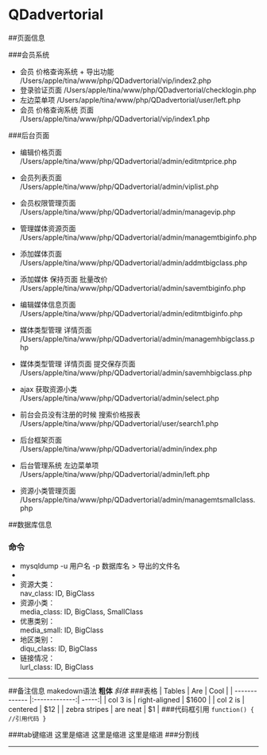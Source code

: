 # QDadvertorial


##页面信息

###会员系统
* 会员 价格查询系统 + 导出功能
/Users/apple/tina/www/php/QDadvertorial/vip/index2.php
* 登录验证页面
/Users/apple/tina/www/php/QDadvertorial/checklogin.php
* 左边菜单项
/Users/apple/tina/www/php/QDadvertorial/user/left.php
* 会员 价格查询系统 页面   
/Users/apple/tina/www/php/QDadvertorial/vip/index1.php   


###后台页面
* 编辑价格页面   
/Users/apple/tina/www/php/QDadvertorial/admin/editmtprice.php
* 会员列表页面
/Users/apple/tina/www/php/QDadvertorial/admin/viplist.php
* 会员权限管理页面
/Users/apple/tina/www/php/QDadvertorial/admin/managevip.php
* 管理媒体资源页面   
/Users/apple/tina/www/php/QDadvertorial/admin/managemtbiginfo.php
* 添加媒体页面   
/Users/apple/tina/www/php/QDadvertorial/admin/addmtbigclass.php
* 添加媒体 保持页面  批量改价  
/Users/apple/tina/www/php/QDadvertorial/admin/savemtbiginfo.php
* 编辑媒体信息页面
/Users/apple/tina/www/php/QDadvertorial/admin/editmtbiginfo.php

* 媒体类型管理 详情页面   
/Users/apple/tina/www/php/QDadvertorial/admin/managemhbigclass.php
* 媒体类型管理 详情页面 提交保存页面   
/Users/apple/tina/www/php/QDadvertorial/admin/savemhbigclass.php
* ajax 获取资源小类   
/Users/apple/tina/www/php/QDadvertorial/admin/select.php
* 前台会员没有注册的时候 搜索价格报表   
/Users/apple/tina/www/php/QDadvertorial/user/search1.php
* 后台框架页面   
/Users/apple/tina/www/php/QDadvertorial/admin/index.php   
* 后台管理系统 左边菜单项   
/Users/apple/tina/www/php/QDadvertorial/admin/left.php
* 资源小类管理页面   
/Users/apple/tina/www/php/QDadvertorial/admin/managemtsmallclass.php



##数据库信息
### 命令
* mysqldump -u 用户名 -p 数据库名 > 导出的文件名    
* 
* 资源大类：   
nav_class: ID, BigClass
* 资源小类：   
media_class: ID, BigClass, SmallClass
* 优惠类别：   
media_small: ID, BigClass
* 地区类别：   
diqu_class: ID, BigClass   
* 链接情况：   
lurl_class: ID, BigClass   








***





##备注信息 makedown语法
**粗体** *斜体*
###表格
| Tables        | Are           | Cool  |
| ------------- |:-------------:| -----:|
| col 3 is      | right-aligned | $1600 |
| col 2 is      | centered      |   $12 |
| zebra stripes | are neat      |    $1 |
###代码框引用
`
function() {
  //引用代码
}
`

###tab键缩进
  这里是缩进
  这里是缩进
  这里是缩进
###分割线
***

